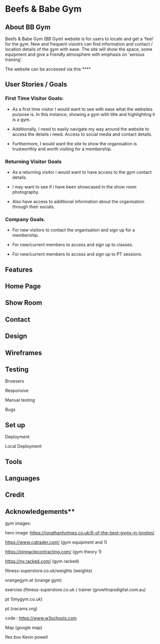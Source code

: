 # Beefs & Babe Gym

 ## About BB Gym

Beefs & Babe Gym (BB Gym) website is for users to locate and get a 'feel' for the gym. 
New and frequent visiotrs can find information and contact / location details of the gym with ease.
The site will show the space, some equipment and give a friendly atmosphere with emphasis on 'serious training'.

The website can be accessed via this **** 

## User Stories /  Goals

### First Time Visitor Goals:
* As a first time visitor I would want to see with ease what the websites purpose is. In this instance, showing a gym with title and highlighting it is a gym.

* Additionally, I need to easily navigate my way around the website to access the details i need. Access to social media and contact details.

* Furthermore, I would want the site to show the organisation is trustworthly and worth visiting for a membership.


### Returning Visitor Goals

* As a returning visitor i would want to have access to the gym contact details.

* I may want to see if i have been showcased in the show room photography.

* Also have access to additional information about the organisation through their socials.


### Company Goals.

* For new visitors to contact the organisation and sign up for a membership.

* For new/current members to access and sign up to classes.

* For new/current members to access and sign up to PT sessions. 



## Features

## Home Page

## Show Room

## Contact

## Design

## Wireframes



## Testing
Browsers

Responsive

Manual testing

Bugs

## Set up 
Deployment

Local Deployment 

## Tools

## Languages

## Credit

## Acknowledgements**

 gym images: 
 
 hero image :https://jonathanholmes.co.uk/6-of-the-best-gyms-in-london/ 

 https://www.cgtrader.com/ (gym equipment and 1)

https://pinnaclecontracting.com/ (gym theory 1)

https://ny.racked.com/ (gym racked)

fitness-superstore.co.uk/weights (weights)

orangegym.at (orange gym)

exercise (fitness-superstore.co.uk
)
trainer (growthopsdigital.com.au)

pt 1(mygym.co.uk)

pt (nacams.org)

 code : https://www.w3schools.com

 Map (google map)

flex box Kevin powell 

